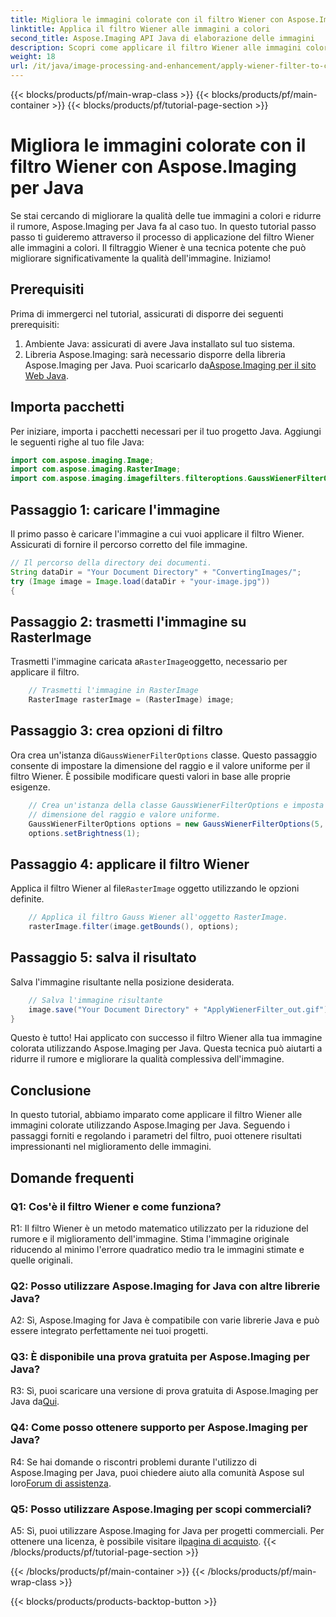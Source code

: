 ```yaml
---
title: Migliora le immagini colorate con il filtro Wiener con Aspose.Imaging per Java
linktitle: Applica il filtro Wiener alle immagini a colori
second_title: Aspose.Imaging API Java di elaborazione delle immagini
description: Scopri come applicare il filtro Wiener alle immagini colorate in Java utilizzando Aspose.Imaging per Java. Migliora la qualità dell'immagine e riduci il rumore senza sforzo.
weight: 18
url: /it/java/image-processing-and-enhancement/apply-wiener-filter-to-colored-images/
---
```


{{< blocks/products/pf/main-wrap-class >}}
{{< blocks/products/pf/main-container >}}
{{< blocks/products/pf/tutorial-page-section >}}

# Migliora le immagini colorate con il filtro Wiener con Aspose.Imaging per Java

Se stai cercando di migliorare la qualità delle tue immagini a colori e ridurre il rumore, Aspose.Imaging per Java fa al caso tuo. In questo tutorial passo passo ti guideremo attraverso il processo di applicazione del filtro Wiener alle immagini a colori. Il filtraggio Wiener è una tecnica potente che può migliorare significativamente la qualità dell'immagine. Iniziamo!

## Prerequisiti

Prima di immergerci nel tutorial, assicurati di disporre dei seguenti prerequisiti:

1. Ambiente Java: assicurati di avere Java installato sul tuo sistema.
2.  Libreria Aspose.Imaging: sarà necessario disporre della libreria Aspose.Imaging per Java. Puoi scaricarlo da[Aspose.Imaging per il sito Web Java](https://releases.aspose.com/imaging/java/).

## Importa pacchetti

Per iniziare, importa i pacchetti necessari per il tuo progetto Java. Aggiungi le seguenti righe al tuo file Java:

```java
import com.aspose.imaging.Image;
import com.aspose.imaging.RasterImage;
import com.aspose.imaging.imagefilters.filteroptions.GaussWienerFilterOptions;
```

## Passaggio 1: caricare l'immagine

Il primo passo è caricare l'immagine a cui vuoi applicare il filtro Wiener. Assicurati di fornire il percorso corretto del file immagine.

```java
// Il percorso della directory dei documenti.
String dataDir = "Your Document Directory" + "ConvertingImages/";
try (Image image = Image.load(dataDir + "your-image.jpg"))
{
```

## Passaggio 2: trasmetti l'immagine su RasterImage

 Trasmetti l'immagine caricata a`RasterImage`oggetto, necessario per applicare il filtro.

```java
    // Trasmetti l'immagine in RasterImage
    RasterImage rasterImage = (RasterImage) image;
```

## Passaggio 3: crea opzioni di filtro

 Ora crea un'istanza di`GaussWienerFilterOptions` classe. Questo passaggio consente di impostare la dimensione del raggio e il valore uniforme per il filtro Wiener. È possibile modificare questi valori in base alle proprie esigenze.

```java
    // Crea un'istanza della classe GaussWienerFilterOptions e imposta il file
    // dimensione del raggio e valore uniforme.
    GaussWienerFilterOptions options = new GaussWienerFilterOptions(5, 1.5);
    options.setBrightness(1);
```

## Passaggio 4: applicare il filtro Wiener

 Applica il filtro Wiener al file`RasterImage` oggetto utilizzando le opzioni definite.

```java
    // Applica il filtro Gauss Wiener all'oggetto RasterImage.
    rasterImage.filter(image.getBounds(), options);
```

## Passaggio 5: salva il risultato

Salva l'immagine risultante nella posizione desiderata.

```java
    // Salva l'immagine risultante
    image.save("Your Document Directory" + "ApplyWienerFilter_out.gif");
}
```

Questo è tutto! Hai applicato con successo il filtro Wiener alla tua immagine colorata utilizzando Aspose.Imaging per Java. Questa tecnica può aiutarti a ridurre il rumore e migliorare la qualità complessiva dell'immagine.

## Conclusione

In questo tutorial, abbiamo imparato come applicare il filtro Wiener alle immagini colorate utilizzando Aspose.Imaging per Java. Seguendo i passaggi forniti e regolando i parametri del filtro, puoi ottenere risultati impressionanti nel miglioramento delle immagini.

## Domande frequenti

### Q1: Cos'è il filtro Wiener e come funziona?

R1: Il filtro Wiener è un metodo matematico utilizzato per la riduzione del rumore e il miglioramento dell'immagine. Stima l'immagine originale riducendo al minimo l'errore quadratico medio tra le immagini stimate e quelle originali.

### Q2: Posso utilizzare Aspose.Imaging for Java con altre librerie Java?

A2: Sì, Aspose.Imaging for Java è compatibile con varie librerie Java e può essere integrato perfettamente nei tuoi progetti.

### Q3: È disponibile una prova gratuita per Aspose.Imaging per Java?

 R3: Sì, puoi scaricare una versione di prova gratuita di Aspose.Imaging per Java da[Qui](https://releases.aspose.com/).

### Q4: Come posso ottenere supporto per Aspose.Imaging per Java?

 R4: Se hai domande o riscontri problemi durante l'utilizzo di Aspose.Imaging per Java, puoi chiedere aiuto alla comunità Aspose sul loro[Forum di assistenza](https://forum.aspose.com/).

### Q5: Posso utilizzare Aspose.Imaging per scopi commerciali?

A5: Sì, puoi utilizzare Aspose.Imaging for Java per progetti commerciali. Per ottenere una licenza, è possibile visitare il[pagina di acquisto](https://purchase.aspose.com/buy).
{{< /blocks/products/pf/tutorial-page-section >}}

{{< /blocks/products/pf/main-container >}}
{{< /blocks/products/pf/main-wrap-class >}}

{{< blocks/products/products-backtop-button >}}
